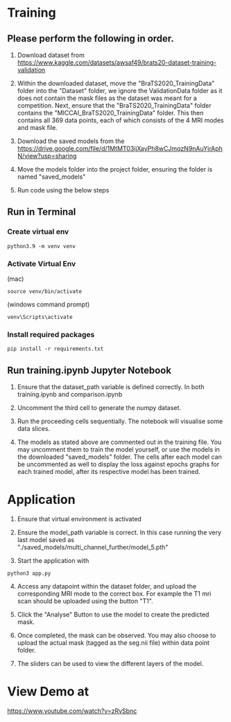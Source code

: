

# Training

## Please perform the following in order.

1. Download dataset from https://www.kaggle.com/datasets/awsaf49/brats20-dataset-training-validation

2. Within the downloaded dataset, move the "BraTS2020_TrainingData" folder into the "Dataset" folder, we ignore the ValidationData folder as it does not contain the mask files as the dataset was meant for a competition. Next, ensure that the "BraTS2020_TrainingData" folder contains the "MICCAI_BraTS2020_TrainingData" folder. This then contains all 369 data points, each of which consists of the 4 MRI modes and mask file. 

3. Download the saved models from the https://drive.google.com/file/d/1MtMT03ijXayPh8wCJmqzN9nAuYjrAphN/view?usp=sharing

4. Move the models folder into the project folder, ensuring the folder is named "saved_models"

5. Run code using the below steps

## Run in Terminal

### Create virtual env
```
python3.9 -m venv venv 
```
### Activate Virtual Env
(mac)
```
source venv/bin/activate
```
 (windows command prompt)
```
venv\Scripts\activate
```
### Install required packages
```
pip install -r requirements.txt
```

## Run training.ipynb Jupyter Notebook
1. Ensure that the dataset_path variable is defined correctly. In both training.ipynb and comparison.ipynb 

2. Uncomment the third cell to generate the numpy dataset.

3. Run the proceeding cells sequentially. The notebook will visualise some data slices. 

4. The models as stated above are commented out in the training file. You may uncomment them to train the model yourself, or use the models in the downloaded "saved_models" folder. The cells after each model can be uncommented as well to display the loss against epochs graphs for each trained model, after its respective model has been trained.




# Application

1. Ensure that virtual environment is activated

2. Ensure the model_path variable is correct. In this case running the very last model saved as "./saved_models/multi_channel_further/model_5.pth"

3. Start the application with 
```
python3 app.py
```
4. Access any datapoint within the dataset folder, and upload the corresponding MRI mode to the correct box. For example the T1 mri scan should be uploaded using the button "T1".

5. Click the "Analyse" Button to use the model to create the predicted mask. 

6. Once completed, the mask can be observed. You may also choose to upload the actual mask (tagged as the seg.nii file) within data point folder. 

7. The sliders can be used to view the different layers of the model. 



# View Demo at 
https://www.youtube.com/watch?v=zRvSbnc